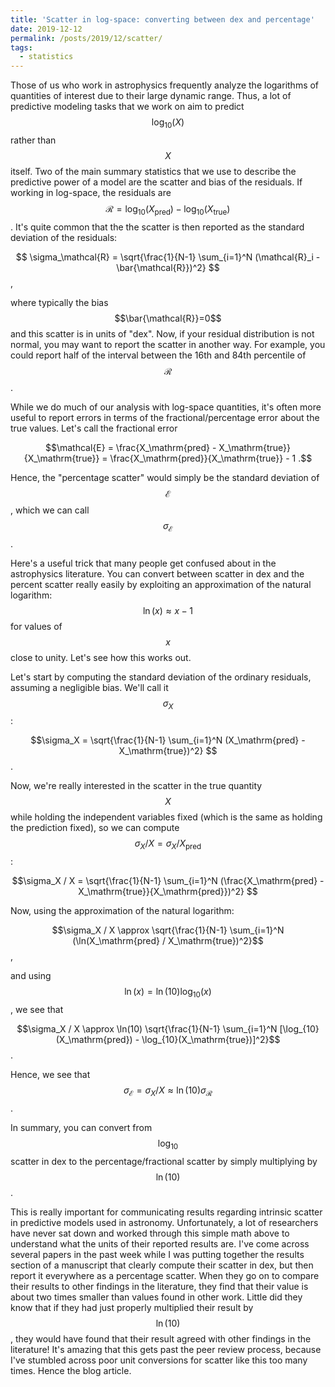 ```yaml
---
title: 'Scatter in log-space: converting between dex and percentage'
date: 2019-12-12
permalink: /posts/2019/12/scatter/
tags:
  - statistics
---
```


Those of us who work in astrophysics frequently analyze the logarithms of quantities of interest due to their large dynamic range. Thus, a lot of predictive modeling tasks that we work on aim to predict $$\log_{10}(X)$$ rather than $$X$$ itself. Two of the main summary statistics that we use to describe the predictive power of a model are the scatter and bias of the residuals. If working in log-space, the residuals are $$\mathcal{R} = \log_{10}(X_\mathrm{pred}) - \log_{10}(X_\mathrm{true})$$. It's quite common that the the scatter is then reported as the standard deviation of the residuals:

$$ \sigma_\mathcal{R} = \sqrt{\frac{1}{N-1} \sum_{i=1}^N (\mathcal{R}_i - \bar{\mathcal{R}})^2} $$,

where typically the bias $$\bar{\mathcal{R}}=0$$ and this scatter is in units of "dex". Now, if your residual distribution is not normal, you may want to report the scatter in another way. For example, you could report half of the interval between the 16th and 84th percentile of $$\mathcal{R}$$. 

While we do much of our analysis with log-space quantities, it's often more useful to report errors in terms of the fractional/percentage error about the true values. Let's call the fractional error

$$\mathcal{E} = \frac{X_\mathrm{pred} - X_\mathrm{true}}{X_\mathrm{true}} = \frac{X_\mathrm{pred}}{X_\mathrm{true}} - 1 .$$

Hence, the "percentage scatter" would simply be the standard deviation of $$\mathcal{E}$$, which we can call $$\sigma_\mathcal{E}$$.

Here's a useful trick that many people get confused about in the astrophysics literature. You can convert between scatter in dex and the percent scatter really easily by exploiting an approximation of the natural logarithm: $$\ln(x) \approx x-1$$ for values of $$x$$ close to unity. Let's see how this works out.

Let's start by computing the standard deviation of the ordinary residuals, assuming a negligible bias. We'll call it $$\sigma_X$$:

$$\sigma_X = \sqrt{\frac{1}{N-1} \sum_{i=1}^N (X_\mathrm{pred} - X_\mathrm{true})^2} $$.

Now, we're really interested in the scatter in the true quantity $$X$$ while holding the independent variables fixed (which is the same as holding the prediction fixed), so we can compute $$\sigma_X / X = \sigma_X / X_\mathrm{pred}$$:

$$\sigma_X / X = \sqrt{\frac{1}{N-1} \sum_{i=1}^N (\frac{X_\mathrm{pred} - X_\mathrm{true}}{X_\mathrm{pred}})^2} $$

Now, using the approximation of the natural logarithm:

$$\sigma_X / X \approx \sqrt{\frac{1}{N-1} \sum_{i=1}^N (\ln(X_\mathrm{pred} / X_\mathrm{true})^2}$$,

and using $$\ln(x) = \ln(10) \log_{10}(x)$$, we see that

$$\sigma_X / X \approx \ln(10) \sqrt{\frac{1}{N-1} \sum_{i=1}^N [\log_{10}(X_\mathrm{pred}) - \log_{10}(X_\mathrm{true})]^2}$$.

Hence, we see that $$\sigma_\mathcal{E} = \sigma_X / X \approx \ln(10) \sigma_\mathcal{R}$$.

In summary, you can convert from $$\log_{10}$$ scatter in dex to the percentage/fractional scatter by simply multiplying by $$\ln(10)$$.

This is really important for communicating results regarding intrinsic scatter in predictive models used in astronomy. Unfortunately, a lot of researchers have never sat down and worked through this simple math above to understand what the units of their reported results are. I've come across several papers in the past week while I was putting together the results section of a manuscript that clearly compute their scatter in dex, but then report it everywhere as a percentage scatter. When they go on to compare their results to other findings in the literature, they find that their value is about two times smaller than values found in other work. Little did they know that if they had just properly multiplied their result by $$\ln(10)$$, they would have found that their result agreed with other findings in the literature! It's amazing that this gets past the peer review process, because I've stumbled across poor unit conversions for scatter like this too many times. Hence the blog article.
